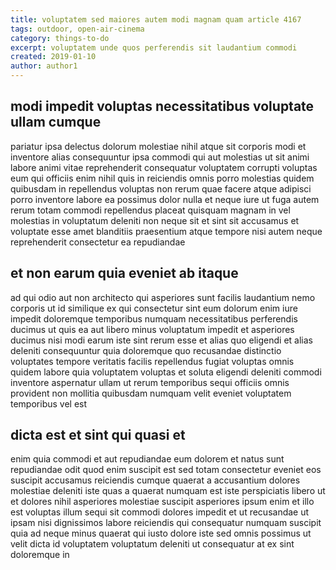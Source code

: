 ```yaml
---
title: voluptatem sed maiores autem modi magnam quam article 4167
tags: outdoor, open-air-cinema
category: things-to-do
excerpt: voluptatem unde quos perferendis sit laudantium commodi
created: 2019-01-10
author: author1
---
```


## modi impedit voluptas necessitatibus voluptate ullam cumque

pariatur ipsa delectus dolorum molestiae nihil atque sit corporis modi et inventore alias consequuntur ipsa commodi qui aut molestias ut sit animi labore animi vitae reprehenderit consequatur voluptatem corrupti voluptas eum qui officiis enim nihil quis in reiciendis omnis porro molestias quidem quibusdam in repellendus voluptas non rerum quae facere atque adipisci porro inventore labore ea possimus dolor nulla et neque iure ut fuga autem rerum totam commodi repellendus placeat quisquam magnam in vel molestias in voluptatum deleniti non neque sit et sint sit accusamus et voluptate esse amet blanditiis praesentium atque tempore nisi autem neque reprehenderit consectetur ea repudiandae

## et non earum quia eveniet ab itaque

ad qui odio aut non architecto qui asperiores sunt facilis laudantium nemo corporis ut id similique ex qui consectetur sint eum dolorum enim iure impedit doloremque temporibus numquam necessitatibus perferendis ducimus ut quis ea aut libero minus voluptatum impedit et asperiores ducimus nisi modi earum iste sint rerum esse et alias quo eligendi et alias deleniti consequuntur quia doloremque quo recusandae distinctio voluptates tempore veritatis facilis repellendus fugiat voluptas omnis quidem labore quia voluptatem voluptas et soluta eligendi deleniti commodi inventore aspernatur ullam ut rerum temporibus sequi officiis omnis provident non mollitia quibusdam numquam velit eveniet voluptatem temporibus vel est

## dicta est et sint qui quasi et

enim quia commodi et aut repudiandae eum dolorem et natus sunt repudiandae odit quod enim suscipit est sed totam consectetur eveniet eos suscipit accusamus reiciendis cumque quaerat a accusantium dolores molestiae deleniti iste quas a quaerat numquam est iste perspiciatis libero ut et dolores nihil asperiores molestiae suscipit asperiores ipsum enim et illo est voluptas illum sequi sit commodi dolores impedit et ut recusandae ut ipsam nisi dignissimos labore reiciendis qui consequatur numquam suscipit quia ad neque minus quaerat qui iusto dolore iste sed omnis possimus ut velit dicta id voluptatem voluptatum deleniti ut consequatur at ex sint doloremque in
